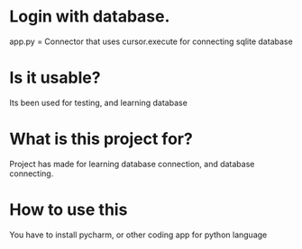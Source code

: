 # Login with database.
app.py = Connector that uses cursor.execute for connecting sqlite database
# Is it usable?
Its been used for testing, and learning database
# What is this project for?
Project has made for learning database connection, and database connecting.
# How to use this
You have to install pycharm, or other coding app for python language
